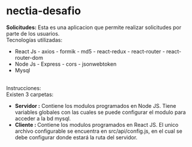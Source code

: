# nectia-desafio
<b>Solicitudes:</b>
Esta es una aplicacion que permite realizar solicitudes por parte de los usuarios.
<br>Tecnologías utilizadas:
<ul>
  <li>React Js - axios - formik - md5 - react-redux - react-router - react-router-dom</li>
  <li>Node Js - Express - cors - jsonwebtoken</li>
  <li>Mysql</li>
</ul>
<br>Instrucciones:
<br>Existen 3 carpetas:
<ul>
  <li><b>Servidor :</b> Contiene los modulos programados en Node JS. Tiene variables globales con las cuales se puede configurar el modulo para acceder a la bd mysql.</li>
  <li><b>Cliente : </b> Contiene los modulos programados en React JS. El unico archivo configurable se encuentra en src/api/config.js, en el cual se debe configurar donde estará la ruta del servidor.</li>
</ul>
